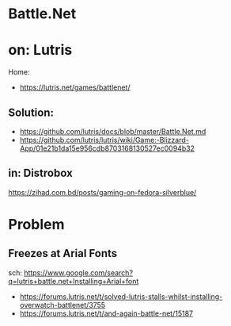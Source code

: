 # Battle.Net
# on: Lutris
Home:
- https://lutris.net/games/battlenet/

## Solution:
- https://github.com/lutris/docs/blob/master/Battle.Net.md
- https://github.com/lutris/lutris/wiki/Game:-Blizzard-App/01e21b1da15e956cdb8703168130527ec0094b32

## in: Distrobox
https://zihad.com.bd/posts/gaming-on-fedora-silverblue/

# Problem
## Freezes at Arial Fonts
sch: https://www.google.com/search?q=lutris+battle.net+Installing+Arial+font
- https://forums.lutris.net/t/solved-lutris-stalls-whilst-installing-overwatch-battlenet/3755
- https://forums.lutris.net/t/and-again-battle-net/15187
